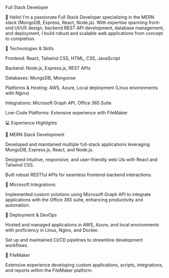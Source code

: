 Full Stack Developer

👋 Hello! I'm a passionate Full Stack Developer specializing in the MERN stack (MongoDB, Express, React, Node.js). With expertise spanning front-end UI/UX design, backend REST API development, database management, and deployment, I build robust and scalable web applications from concept to completion.

🚀 Technologies & Skills

Frontend: React, Tailwind CSS, HTML, CSS, JavaScript

Backend: Node.js, Express.js, REST APIs

Databases: MongoDB, Mongoose

Platforms & Hosting: AWS, Azure, Local deployment (Linux environments with Nginx)

Integrations: Microsoft Graph API, Office 365 Suite

Low-Code Platforms: Extensive experience with FileMaker

💻 Experience Highlights

📌 MERN Stack Development

Developed and maintained multiple full-stack applications leveraging MongoDB, Express.js, React, and Node.js.

Designed intuitive, responsive, and user-friendly web UIs with React and Tailwind CSS.

Built robust RESTful APIs for seamless frontend-backend interactions.

📌 Microsoft Integrations

Implemented custom solutions using Microsoft Graph API to integrate applications with the Office 365 suite, enhancing productivity and automation.

📌 Deployment & DevOps

Hosted and managed applications in AWS, Azure, and local environments with proficiency in Linux, Nginx, and Docker.

Set up and maintained CI/CD pipelines to streamline development workflows.

📌 FileMaker

Extensive experience developing custom applications, scripts, integrations, and reports within the FileMaker platform.

